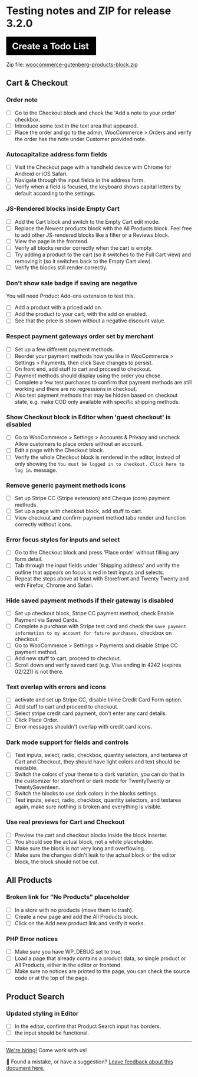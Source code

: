 # Testing notes and ZIP for release 3.2.0

[![Create Todo list](https://raw.githubusercontent.com/senadir/todo-my-markdown/master/public/github-button.svg?sanitize=true)](https://git-todo.netlify.app/create)

Zip file: [woocommerce-gutenberg-products-block.zip](https://github.com/woocommerce/woocommerce-gutenberg-products-block/files/5090607/woocommerce-gutenberg-products-block.zip)

## Cart & Checkout <!-- heading -->

### Order note <!-- heading -->

-   [ ] Go to the Checkout block and check the 'Add a note to your order' checkbox.
-   [ ] Introduce some text in the text area that appeared.
-   [ ] Place the order and go to the admin, WooCommerce > Orders and verify the order has the note under Customer provided note.

### Autocapitalize address form fields <!-- heading -->

-   [ ] Visit the Checkout page with a handheld device with Chrome for Android or iOS Safari.
-   [ ] Navigate through the input fields in the address form.
-   [ ] Verify when a field is focused, the keyboard shows capital letters by default according to the settings.

### JS-Rendered blocks inside Empty Cart <!-- heading -->

-   [ ] Add the Cart block and switch to the Empty Cart edit mode.
-   [ ] Replace the Newest products block with the All Products block. Feel free to add other JS-rendered blocks like a filter or a Reviews block.
-   [ ] View the page in the frontend.
-   [ ] Verify all blocks render correctly when the cart is empty.
-   [ ] Try adding a product to the cart (so it switches to the Full Cart view) and removing it (so it switches back to the Empty Cart view).
-   [ ] Verify the blocks still render correctly.

### Don't show sale badge if saving are negative <!-- heading -->

You will need Product Add-ons extension to test this. <!-- heading -->

-   [ ] Add a product with a priced add on.
-   [ ] Add the product to your cart, with the add on enabled.
-   [ ] See that the price is shown without a negative discount value.

### Respect payment gateways order set by merchant <!-- heading -->

-   [ ] Set up a few different payment methods.
-   [ ] Reorder your payment methods how you like in WooCommerce > Settings > Payments, then click Save changes to persist.
-   [ ] On front end, add stuff to cart and proceed to checkout.
-   [ ] Payment methods should display using the order you chose.
-   [ ] Complete a few test purchases to confirm that payment methods are still working and there are no regressions in checkout.
-   [ ] Also test payment methods that may be hidden based on checkout state, e.g. make COD only available with specific shipping methods.

### Show Checkout block in Editor when 'guest checkout' is disabled <!-- heading -->

-   [ ] Go to WooCommerce > Settings > Accounts & Privacy and uncheck Allow customers to place orders without an account.
-   [ ] Edit a page with the Checkout block.
-   [ ] Verify the whole Checkout block is rendered in the editor, instead of only showing the `You must be logged in to checkout. Click here to log in`. message.

### Remove generic payment methods icons <!-- heading -->

-   [ ] Set up Stripe CC (Stripe extension) and Cheque (core) payment methods.
-   [ ] Set up a page with checkout block, add stuff to cart.
-   [ ] View checkout and confirm payment method tabs render and function correctly without icons.

### Error focus styles for inputs and select <!-- heading -->

-   [ ] Go to the Checkout block and press 'Place order` without filling any form detail.
-   [ ] Tab through the input fields under 'Shipping address' and verify the outline that appears on focus is red in text inputs and selects.
-   [ ] Repeat the steps above at least with Storefront and Twenty Twenty and with Firefox, Chrome and Safari.

### Hide saved payment methods if their gateway is disabled <!-- heading -->

-   [ ] Set up checkout block, Stripe CC payment method, check Enable Payment via Saved Cards.
-   [ ] Complete a purchase with Stripe test card and check the `Save payment information to my account for future purchases.` checkbox on checkout.
-   [ ] Go to WooCommerce > Settings > Payments and disable Stripe CC payment method.
-   [ ] Add new stuff to cart, proceed to checkout.
-   [ ] Scroll down and verify saved card (e.g. Visa ending in 4242 (expires 02/22)) is not there.

### Text overlap with errors and icons <!-- heading -->

-   [ ] activate and set up Stripe CC, disable Inline Credit Card Form option.
-   [ ] Add stuff to cart and proceed to checkout.
-   [ ] Select stripe credit card payment, don't enter any card details.
-   [ ] Click Place Order.
-   [ ] Error messages shouldn't overlap with credit card icons.

### Dark mode support for fields and controls <!-- heading -->

-   [ ] Test inputs, select, radio, checkbox, quantity selectors, and textarea of Cart and Checkout, they should have light colors and text should be readable.
-   [ ] Switch the colors of your theme to a dark variation, you can do that in the customizer for storefront or dark mode for TwentyTwenty or TwentySeventeen.
-   [ ] Switch the blocks to use dark colors in the blocks settings.
-   [ ] Test inputs, select, radio, checkbox, quantity selectors, and textarea again, make sure nothing is broken and everything is visible.

### Use real previews for Cart and Checkout <!-- heading -->

-   [ ] Preview the cart and checkout blocks inside the block inserter.
-   [ ] You should see the actual block, not a white placeholder.
-   [ ] Make sure the block is not very long and overflowing.
-   [ ] Make sure the changes didn't leak to the actual block or the editor block, the block should not be cut.

## All Products <!-- heading -->

### Broken link for "No Products" placeholder

-   [ ] In a store with no products (move them to trash).
-   [ ] Create a new page and add the All Products block.
-   [ ] Click on the Add new product link and verify it works.

### PHP Error notices

-   [ ] Make sure you have WP_DEBUG set to true.
-   [ ] Load a page that already contains a product data, so single product or All Products, either in the editor or frontend.
-   [ ] Make sure no notices are printed to the page, you can check the source code or at the top of the page.

## Product Search <!-- heading -->

### Updated styling in Editor

-   [ ] In the editor, confirm that Product Search input has borders.
-   [ ] the input should be functional.

<!-- FEEDBACK -->

---

[We're hiring!](https://woocommerce.com/careers/) Come work with us!

🐞 Found a mistake, or have a suggestion? [Leave feedback about this document here.](https://github.com/woocommerce/woocommerce-blocks/issues/new?assignees=&labels=type%3A+documentation&template=--doc-feedback.md&title=Feedback%20on%20./docs/internal-developers/testing/releases/320.md)

<!-- /FEEDBACK -->

